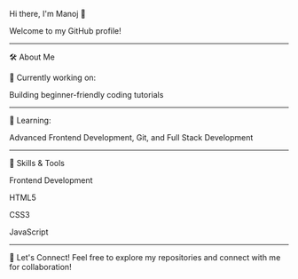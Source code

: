 Hi there, I'm Manoj 👋

Welcome to my GitHub profile!
______________________________________________________________________________
🛠️ About Me

🔭 Currently working on:

Building beginner-friendly coding tutorials
_________________________________________________________________________________
🌱 Learning:

Advanced Frontend Development, Git, and Full Stack Development
_______________________________________________________________________________________
🚀 Skills & Tools

Frontend Development

HTML5

CSS3

JavaScript
_________________________________________________________________________________________________________
🤝 Let's Connect!
Feel free to explore my repositories and connect with me for collaboration!

<!--
**manoj-yg/Manoj-YG** is a ✨ _special_ ✨ repository because its `README.md` (this file) appears on your GitHub profile.

Here are some ideas to get you started:

- 🔭 I’m currently working on ...
- 🌱 I’m currently learning ...
- 👯 I’m looking to collaborate on ...
- 🤔 I’m looking for help with ...
- 💬 Ask me about ...
- 📫 How to reach me: ...
- 😄 Pronouns: ...
- ⚡ Fun fact: ...
-->
